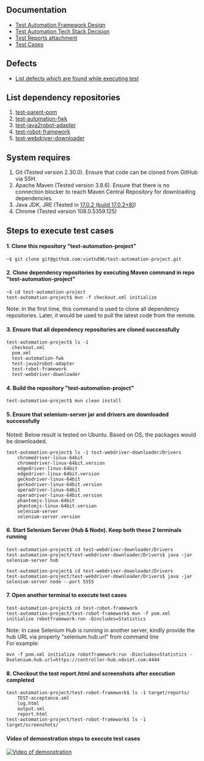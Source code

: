 ## Documentation

* [Test Automation Framework Design](https://drive.google.com/file/d/1rBKc4p7IKA5iQXBX6F2gbWUtoq6sY1D9/view?usp=sharing)
* [Test Automation Tech Stack Decision](https://drive.google.com/file/d/125eQoai7GzwMWq6vDXe5K2Hum-WmNyzj/view?usp=sharing)
* [Test Reports attachment](https://drive.google.com/drive/folders/1ry2Hzd_Fb2uhLah_0djUtewlAcR2GkpD?usp=sharing)
* [Test Cases](https://docs.google.com/document/d/18lLFhcvEJlakTtT2YbWX3cFtFoaq_pshBVvwzz5sYEU/edit?usp=sharing)

## Defects

* [List defects which are found while executing test](https://github.com/vietnd96/test-automation-project/issues)

## List dependency repositories

1. [test-parent-pom](https://github.com/vietnd96/test-parent-pom)
2. [test-automation-fwk](https://github.com/vietnd96/test-automation-fwk)
3. [test-java2robot-adapter](https://github.com/vietnd96/test-java2robot-adapter)
4. [test-robot-framework](https://github.com/vietnd96/test-robot-framework)
5. [test-webdriver-downloader](https://github.com/vietnd96/test-webdriver-downloader)

## System requires

1. Git (Tested version 2.30.0). Ensure that code can be cloned from GitHub via SSH.
2. Apache Maven (Tested version 3.8.6). Ensure that there is no connection blocker to reach Maven Central Repository for
   downloading dependencies.
3. Java JDK, JRE (Tested in [17.0.2 (build 17.0.2+8)](https://jdk.java.net/archive/))
4. Chrome (Tested version 108.0.5359.125)

## Steps to execute test cases

#### 1. Clone this repository "test-automation-project"

```shell
~$ git clone git@github.com:vietnd96/test-automation-project.git
```

#### 2. Clone dependency repositories by executing Maven command in repo "test-automation-project"

```shell
~$ cd test-automation-project
test-automation-project$ mvn -f checkout.xml initialize
```

Note: In the first time, this command is used to clone all dependency repositories. Later, it would be used to pull the
latest code from the remote.

#### 3. Ensure that all dependency repositories are cloned successfully

```shell
test-automation-project$ ls -1
  checkout.xml
  pom.xml
  test-automation-fwk
  test-java2robot-adapter
  test-robot-framework
  test-webdriver-downloader
```

#### 4. Build the repository "test-automation-project"

```shell
test-automation-project$ mvn clean install
```

#### 5. Ensure that selenium-server jar and drivers are downloaded successfully

Noted: Below result is tested on Ubuntu. Based on OS, the packages would be downloaded.

```shell
test-automation-project$ ls -1 test-webdriver-downloader/Drivers
    chromedriver-linux-64bit
    chromedriver-linux-64bit.version
    edgedriver-linux-64bit
    edgedriver-linux-64bit.version
    geckodriver-linux-64bit
    geckodriver-linux-64bit.version
    operadriver-linux-64bit
    operadriver-linux-64bit.version
    phantomjs-linux-64bit
    phantomjs-linux-64bit.version
    selenium-server
    selenium-server.version
```

#### 6. Start Selenium Server (Hub & Node). Keep both these 2 terminals running

```shell
test-automation-project$ cd test-webdriver-downloader/Drivers
test-automation-project/test-webdriver-downloader/Drivers$ java -jar selenium-server hub
```

```shell
test-automation-project$ cd test-webdriver-downloader/Drivers
test-automation-project/test-webdriver-downloader/Drivers$ java -jar selenium-server node --port 5555
```

#### 7. Open another terminal to execute test cases

```shell
test-automation-project$ cd test-robot-framework
test-automation-project/test-robot-framework$ mvn -f pom.xml initialize robotframework:run -Dincludes=Statistics
```

Note: In case Selenium Hub is running in another server, kindly provide the hub URL via property "selenium.hub.url" from
command line<br>
For example:

```shell
mvn -f pom.xml initialize robotframework:run -Dincludes=Statistics -Dselenium.hub.url=https://controller-hub.ndviet.com:4444
```

#### 8. Checkout the test report.html and screenshots after execution completed

```shell
test-automation-project/test-robot-framework$ ls -1 target/reports/
    TEST-acceptance.xml
    log.html
    output.xml
    report.html
test-automation-project/test-robot-framework$ ls -1 target/screenshots/
```

#### Video of demonstration steps to execute test cases

[![Video of demonstration](https://img.youtube.com/vi/bNN0VEqlRMc/maxresdefault.jpg)](https://youtu.be/bNN0VEqlRMc)
